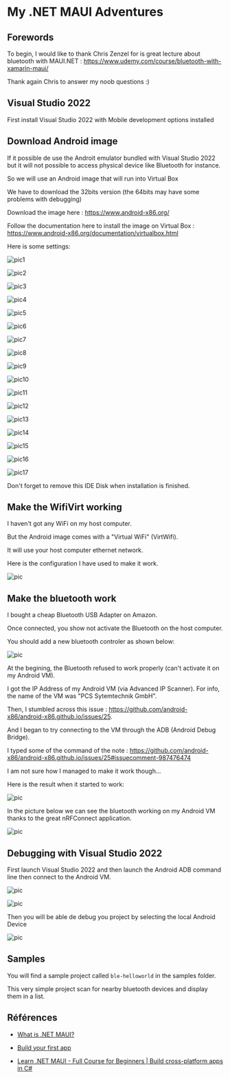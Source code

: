 # My .NET MAUI Adventures

## Forewords

To begin, I would like to thank Chris Zenzel for is great lecture about bluetooth with MAUI.NET : <https://www.udemy.com/course/bluetooth-with-xamarin-maui/>

Thank again Chris to answer my noob questions :)

## Visual Studio 2022

First install Visual Studio 2022 with Mobile development options installed

## Download Android image

If it possible de use the Androit emulator bundled with Visual Studio 2022 but it will not possible to access physical device like Bluetooth for instance.

So we will use an Android image that will run into Virtual Box

We have to download the 32bits version (the 64bits may have some problems with debugging)

Download the image here : <https://www.android-x86.org/>

Follow the documentation here to install the image on Virtual Box : <https://www.android-x86.org/documentation/virtualbox.html>

Here is some settings:

![pic1](images/config-virtualbox-1.jpg)

![pic2](images/config-virtualbox-2.jpg)

![pic3](images/config-virtualbox-3.jpg)

![pic4](images/config-virtualbox-4.jpg)

![pic5](images/config-virtualbox-5.jpg)

![pic6](images/config-virtualbox-6.jpg)

![pic7](images/config-virtualbox-7.jpg)

![pic8](images/config-virtualbox-8.jpg)

![pic9](images/config-virtualbox-9.jpg)

![pic10](images/config-virtualbox-10.jpg)

![pic11](images/config-virtualbox-11.jpg)

![pic12](images/config-virtualbox-12.jpg)

![pic13](images/config-virtualbox-13.jpg)

![pic14](images/config-virtualbox-14.jpg)

![pic15](images/config-virtualbox-15.jpg)

![pic16](images/config-virtualbox-16.jpg)

![pic17](images/config-virtualbox-17.jpg)

Don't forget to remove this IDE Disk when installation is finished.

## Make the WifiVirt working

I haven't got any WiFi on my host computer.

But the Android image comes with a "Virtual WiFi" (VirtWifi).

It will use your host computer ethernet network.

Here is the configuration I have used to make it work.

![pic](images/wifi-1.jpg)

## Make the bluetooth work

I bought a cheap Bluetooth USB Adapter on Amazon. 

Once connected, you show not activate the Bluetooth on the host computer.

You should add a new bluetooth controler as shown below:

![pic](images/bluetooth-2.jpg)

At the begining, the Bluetooth refused to work properly (can't activate it on my Android VM).

I got the IP Address of my Android VM (via Advanced IP Scanner). For info, the name of the VM was "PCS Sytemtechnik GmbH".

Then, I stumbled across this issue : <https://github.com/android-x86/android-x86.github.io/issues/25>.

And I began to try connecting to the VM through the ADB (Android Debug Bridge).

I typed some of the command of the note : <https://github.com/android-x86/android-x86.github.io/issues/25#issuecomment-987476474>

I am not sure how I managed to make it work though...

Here is the result when it started to work:

![pic](images/bluetooth-1.jpg)

In the picture below we can see the bluetooth working on my Android VM thanks to the great nRFConnect application.

![pic](images/bluetooth-3.jpg)

## Debugging with Visual Studio 2022

First launch Visual Studio 2022 and then launch the Android ADB command line then connect to the Android VM.

![pic](images/debug-with-vs-1.jpg)

![pic](images/debug-with-vs-2.jpg)

Then you will be able de debug you project by selecting the local Android Device 

![pic](images/debug-with-vs-3.jpg)

## Samples

You will find a sample project called `ble-helloworld` in the samples folder.

This very simple project scan for nearby bluetooth devices and display them in a list.

## Références

* [What is .NET MAUI?](https://learn.microsoft.com/en-us/dotnet/maui/what-is-maui?view=net-maui-7.0)

* [Build your first app](https://learn.microsoft.com/en-us/dotnet/maui/get-started/first-app?view=net-maui-7.0&tabs=vswin&pivots=devices-android)

* [Learn .NET MAUI - Full Course for Beginners | Build cross-platform apps in C#](https://www.youtube.com/watch?v=DuNLR_NJv8U&t=3418s)